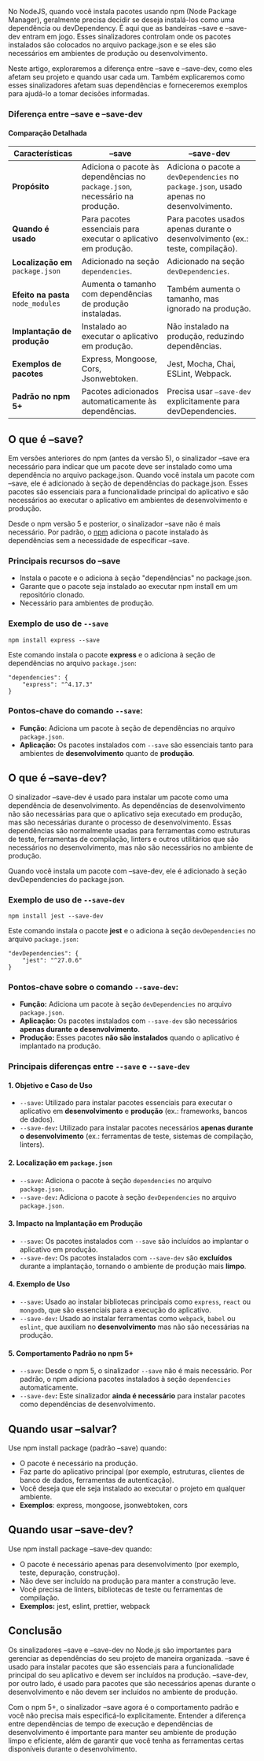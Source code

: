 No NodeJS, quando você instala pacotes usando npm (Node Package Manager), geralmente precisa decidir se deseja instalá-los como uma dependência ou devDependency. É aqui que as bandeiras –save e –save-dev entram em jogo. Esses sinalizadores controlam onde os pacotes instalados são colocados no arquivo package.json e se eles são necessários em ambientes de produção ou desenvolvimento.

Neste artigo, exploraremos a diferença entre –save e –save-dev, como eles afetam seu projeto e quando usar cada um. Também explicaremos como esses sinalizadores afetam suas dependências e forneceremos exemplos para ajudá-lo a tomar decisões informadas.

### Diferença entre –save e –save-dev

#### **Comparação Detalhada**

|Características|–save|–save-dev|
|---|---|---|
|**Propósito**|Adiciona o pacote às dependências no `package.json`, necessário na produção.|Adiciona o pacote a `devDependencies` no `package.json`, usado apenas no desenvolvimento.|
|**Quando é usado**|Para pacotes essenciais para executar o aplicativo em produção.|Para pacotes usados apenas durante o desenvolvimento (ex.: teste, compilação).|
|**Localização em** `package.json`|Adicionado na seção `dependencies`.|Adicionado na seção `devDependencies`.|
|**Efeito na pasta** `node_modules`|Aumenta o tamanho com dependências de produção instaladas.|Também aumenta o tamanho, mas ignorado na produção.|
|**Implantação de produção**|Instalado ao executar o aplicativo em produção.|Não instalado na produção, reduzindo dependências.|
|**Exemplos de pacotes**|Express, Mongoose, Cors, Jsonwebtoken.|Jest, Mocha, Chai, ESLint, Webpack.|
|**Padrão no npm 5+**|Pacotes adicionados automaticamente às dependências.|Precisa usar `–save-dev` explicitamente para devDependencies.|

## O que é –save?

Em versões anteriores do npm (antes da versão 5), o sinalizador –save era necessário para indicar que um pacote deve ser instalado como uma dependência no arquivo package.json. Quando você instala um pacote com –save, ele é adicionado à seção de dependências do package.json. Esses pacotes são essenciais para a funcionalidade principal do aplicativo e são necessários ao executar o aplicativo em ambientes de desenvolvimento e produção.

Desde o npm versão 5 e posterior, o sinalizador –save não é mais necessário. Por padrão, o [npm](https://www.geeksforgeeks.org/node-js-npm-node-package-manager/) adiciona o pacote instalado às dependências sem a necessidade de especificar –save.

### Principais recursos do –save

- Instala o pacote e o adiciona à seção "dependências" no package.json.
- Garante que o pacote seja instalado ao executar npm install em um repositório clonado.
- Necessário para ambientes de produção.

### Exemplo de uso de `--save`

```
npm install express --save
```

Este comando instala o pacote **express** e o adiciona à seção de dependências no arquivo `package.json`:

```
"dependencies": {
    "express": "^4.17.3"
}
```

### Pontos-chave do comando `--save`:

- **Função:** Adiciona um pacote à seção de dependências no arquivo `package.json`.
- **Aplicação:** Os pacotes instalados com `--save` são essenciais tanto para ambientes de **desenvolvimento** quanto de **produção**.

## O que é –save-dev?

O sinalizador –save-dev é usado para instalar um pacote como uma dependência de desenvolvimento. As dependências de desenvolvimento não são necessárias para que o aplicativo seja executado em produção, mas são necessárias durante o processo de desenvolvimento. Essas dependências são normalmente usadas para ferramentas como estruturas de teste, ferramentas de compilação, linters e outros utilitários que são necessários no desenvolvimento, mas não são necessários no ambiente de produção.

Quando você instala um pacote com –save-dev, ele é adicionado à seção devDependencies do package.json.

### Exemplo de uso de `--save-dev`

```
npm install jest --save-dev
```

Este comando instala o pacote **jest** e o adiciona à seção `devDependencies` no arquivo `package.json`:

```
"devDependencies": {
    "jest": "^27.0.6"
}
```

### Pontos-chave sobre o comando `--save-dev`:

- **Função:** Adiciona um pacote à seção `devDependencies` no arquivo `package.json`.
- **Aplicação:** Os pacotes instalados com `--save-dev` são necessários **apenas durante o desenvolvimento**.
- **Produção:** Esses pacotes **não são instalados** quando o aplicativo é implantado na produção.

### Principais diferenças entre `--save` e `--save-dev`

#### 1. **Objetivo e Caso de Uso**
- `--save`**:** Utilizado para instalar pacotes essenciais para executar o aplicativo em **desenvolvimento** e **produção** (ex.: frameworks, bancos de dados).
- `--save-dev`**:** Utilizado para instalar pacotes necessários **apenas durante o desenvolvimento** (ex.: ferramentas de teste, sistemas de compilação, linters).

#### 2. **Localização em** `package.json`
- `--save`**:** Adiciona o pacote à seção `dependencies` no arquivo `package.json`.
- `--save-dev`**:** Adiciona o pacote à seção `devDependencies` no arquivo `package.json`.

#### 3. **Impacto na Implantação em Produção**
- `--save`**:** Os pacotes instalados com `--save` são incluídos ao implantar o aplicativo em produção.
- `--save-dev`**:** Os pacotes instalados com `--save-dev` são **excluídos** durante a implantação, tornando o ambiente de produção mais **limpo**.

#### 4. **Exemplo de Uso**
- `--save`**:** Usado ao instalar bibliotecas principais como `express`, `react` ou `mongodb`, que são essenciais para a execução do aplicativo.
- `--save-dev`**:** Usado ao instalar ferramentas como `webpack`, `babel` ou `eslint`, que auxiliam no **desenvolvimento** mas não são necessárias na produção.

#### 5. **Comportamento Padrão no npm 5+**
- `--save`**:** Desde o npm 5, o sinalizador `--save` não é mais necessário. Por padrão, o npm adiciona pacotes instalados à seção `dependencies` automaticamente.
- `--save-dev`**:** Este sinalizador **ainda é necessário** para instalar pacotes como dependências de desenvolvimento.

## Quando usar –salvar?

Use npm install package (padrão –save) quando:
- O pacote é necessário na produção.
- Faz parte do aplicativo principal (por exemplo, estruturas, clientes de banco de dados, ferramentas de autenticação).
- Você deseja que ele seja instalado ao executar o projeto em qualquer ambiente.
- **Exemplos**: express, mongoose, jsonwebtoken, cors

## Quando usar –save-dev?

Use npm install package –save-dev quando:
- O pacote é necessário apenas para desenvolvimento (por exemplo, teste, depuração, construção).
- Não deve ser incluído na produção para manter a construção leve.
- Você precisa de linters, bibliotecas de teste ou ferramentas de compilação.
- **Exemplos:** jest, eslint, prettier, webpack

## Conclusão

Os sinalizadores –save e –save-dev no Node.js são importantes para gerenciar as dependências do seu projeto de maneira organizada. –save é usado para instalar pacotes que são essenciais para a funcionalidade principal do seu aplicativo e devem ser incluídos na produção. –save-dev, por outro lado, é usado para pacotes que são necessários apenas durante o desenvolvimento e não devem ser incluídos no ambiente de produção.

Com o npm 5+, o sinalizador –save agora é o comportamento padrão e você não precisa mais especificá-lo explicitamente. Entender a diferença entre dependências de tempo de execução e dependências de desenvolvimento é importante para manter seu ambiente de produção limpo e eficiente, além de garantir que você tenha as ferramentas certas disponíveis durante o desenvolvimento.



